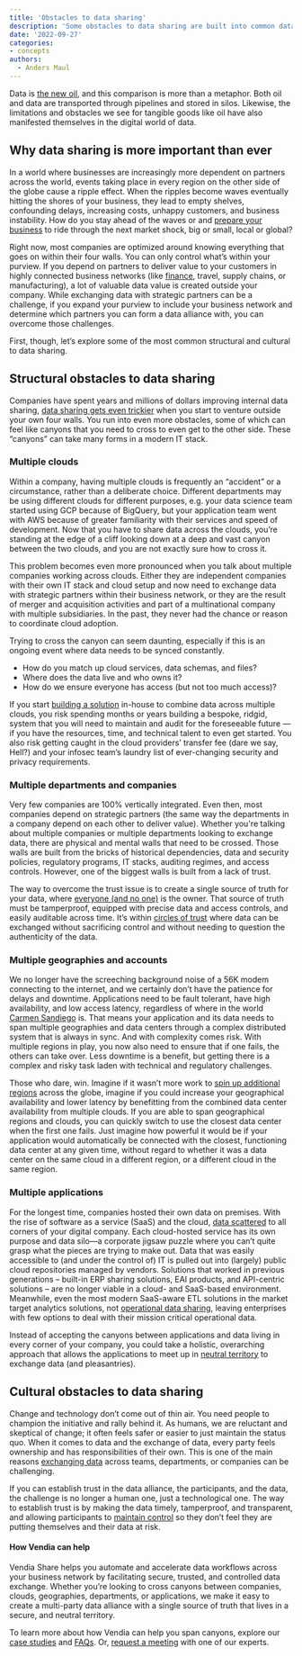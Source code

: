 ```yaml
---
title: 'Obstacles to data sharing'
description: 'Some obstacles to data sharing are built into common data infrastructure. Other obstacles come from fearful business mindsets. This post will help you face both types of data sharing obstacles.'
date: '2022-09-27'
categories:
- concepts
authors:
  - Anders Maul
---
```

Data is [the new oil](https://www.economist.com/leaders/2017/05/06/the-worlds-most-valuable-resource-is-no-longer-oil-but-data), and this comparison is more than a metaphor. Both oil and data are transported through pipelines and stored in silos. Likewise, the limitations and obstacles we see for tangible goods like oil have also manifested themselves in the digital world of data.


## Why data sharing is more important than ever

In a world where businesses are increasingly more dependent on partners across the world, events taking place in every region on the other side of the globe cause a ripple effect. When the ripples become waves eventually hitting the shores of your business, they lead to empty shelves, confounding delays, increasing costs, unhappy customers, and business instability. How do you stay ahead of the waves or and [prepare your business](https://www.vendia.com/blog/build-a-modern-secure-data-exchange-for-semiconductor-traceability-with-vendia) to ride through the next market shock, big or small, local or global? 

Right now, most companies are optimized around knowing everything that goes on within their four walls. You can only control what’s within your purview. If you depend on partners to deliver value to your customers in highly connected business networks (like [finance](https://www.vendia.com/blog/atos-success-story), travel, supply chains, or manufacturing), a lot of valuable data value is created outside your company. While exchanging data with strategic partners can be a challenge, if you expand your purview to include your business network and determine which partners you can form a data alliance with, you can overcome those challenges.

First, though, let’s explore some of the most common structural and cultural to data sharing. 


## Structural obstacles to data sharing

Companies have spent years and millions of dollars improving internal data sharing, [data sharing gets even trickier](https://www.vendia.com/blog/real-time-data-sharing-pros-cons) when you start to venture outside your own four walls. You run into even more obstacles, some of which can feel like canyons that you need to cross to even get to the other side. These “canyons” can take many forms in a modern IT stack.


### Multiple clouds

Within a company, having multiple clouds is frequently an “accident” or a circumstance, rather than a deliberate choice. Different departments may be using different clouds for different purposes, e.g. your data science team started using GCP because of BigQuery, but your application team went with AWS because of greater familiarity with their services and speed of development. Now that you have to share data across the clouds, you’re standing at the edge of a cliff looking down at a deep and vast canyon between the two clouds, and you are not exactly sure how to cross it. 

This problem becomes even more pronounced when you talk about multiple companies working across clouds. Either they are independent companies with their own IT stack and cloud setup and now need to exchange data with strategic partners within their business network, or they are the result of merger and acquisition activities and part of a multinational company with multiple subsidiaries. In the past, they never had the chance or reason to coordinate cloud adoption. 

Trying to cross the canyon can seem daunting, especially if this is an ongoing event where data needs to be synced constantly.

* How do you match up cloud services, data schemas, and files?
* Where does the data live and who owns it?
* How do we ensure everyone has access (but not too much access)?

If you start [building a solution](https://www.vendia.com/blog/why-we-combined-graphql-and-a-serverless-distributed-ledger) in-house to combine data across multiple clouds, you risk spending months or years building a bespoke, ridgid, system that you will need to maintain and audit for the foreseeable future — if you have the resources, time, and technical talent to even get started. You also risk getting caught in the cloud providers’ transfer fee (dare we say, Hell?) and your infosec team’s laundry list of ever-changing security and privacy requirements.


### Multiple departments and companies 

Very few companies are 100% vertically integrated. Even then, most companies depend on strategic partners (the same way the departments in a company depend on each other to deliver value). Whether you're talking about multiple companies or multiple departments looking to exchange data, there are physical and mental walls that need to be crossed. Those walls are built from the bricks of historical dependencies, data and security policies, regulatory programs, IT stacks, auditing regimes, and access controls. However, one of the biggest walls is built from a lack of trust. 

The way to overcome the trust issue is to create a single source of truth for your data, where [everyone (and no one)](https://www.vendia.com/blog/apis-for-data) is the owner. That source of truth must be tamperproof, equipped with precise data and access controls, and easily auditable across time. It’s within [circles of trust](https://podcasts.apple.com/us/podcast/circles-of-trust/id1645908970) where data can be exchanged without sacrificing control and without needing to question the authenticity of the data.


### Multiple geographies and accounts

We no longer have the screeching background noise of a 56K modem connecting to the internet, and we certainly don’t have the patience for delays and downtime. Applications need to be fault tolerant, have high availability, and low access latency, regardless of where in the world [Carmen Sandiego](https://www.carmensandiego.com/home) is. That means your application and its data needs to span multiple geographies and data centers through a complex distributed system that is always in sync. And with complexity comes risk. With multiple regions in play, you now also need to ensure that if one fails, the others can take over. Less downtime is a benefit, but getting there is a complex and risky task laden with technical and regulatory challenges. 

Those who dare, win. Imagine if it wasn’t more work to [spin up additional regions](https://www.vendia.com/blog/multiregion-serverless-apps) across the globe, imagine if you could increase your geographical availability and lower latency by benefitting from the combined data center availability from multiple clouds. If you are able to span geographical regions and clouds, you can quickly switch to use the closest data center when the first one fails. Just imagine how powerful it would be if your application would automatically be connected with the closest, functioning data center at any given time, without regard to whether it was a data center on the same cloud in a different region, or a different cloud in the same region.

### Multiple applications

For the longest time, companies hosted their own data on premises. With the rise of software as a service (SaaS) and the cloud, [data scattered](https://www.vendia.com/blog/b2b-data-sharing) to all corners of your digital company. Each cloud-hosted service has its own purpose and data silo—a corporate jigsaw puzzle where you can’t quite grasp what the pieces are trying to make out. Data that was easily accessible to (and under the control of) IT is pulled out into (largely) public cloud repositories managed by vendors. Solutions that worked in previous generations – built-in ERP sharing solutions, EAI products, and API-centric solutions – are no longer viable in a cloud- and SaaS-based environment. Meanwhile, even the most modern SaaS-aware ETL solutions in the market target analytics solutions, not [operational data sharing](https://www.vendia.com/blog/what-is-operational-data-sharing), leaving enterprises with few options to deal with their mission critical operational data.

Instead of accepting the canyons between applications and data living in every corner of your company, you could take a holistic, overarching approach that allows the applications to meet up in [neutral territory](http://vendia.com/product) to exchange data (and pleasantries).


## Cultural obstacles to data sharing

Change and technology don’t come out of thin air. You need people to champion the initiative  and rally behind it. As humans, we are reluctant and skeptical of change; it often feels safer or easier to just maintain the status quo. When it comes to data and the exchange of data, every party feels ownership and has responsibilities of their own. This is one of the main reasons [exchanging data](https://www.vendia.com/blog/real-time-everything) across teams, departments, or companies can be challenging.

If you can establish trust in the data alliance, the participants, and the data, the challenge is no longer a human one, just a technological one. The way to establish trust is by making the data timely, tamperproof, and transparent, and allowing participants to [maintain control](https://www.vendia.com/blog/multi-party-data-sharing-with-control) so they don’t feel they are putting themselves and their data at risk. 


#### How Vendia can help

Vendia Share helps you automate and accelerate data workflows across your business network by facilitating secure, trusted, and controlled data exchange. Whether you’re looking to cross canyons between companies, clouds, geographies, departments, or applications, we make it easy to create a multi-party data alliance with a single source of truth that lives in a secure, and neutral territory. 

To learn more about how Vendia can help you span canyons, explore our [case studies](https://www.vendia.com/case-studies) and [FAQs](https://www.vendia.com/docs/share/faq). Or, [request a meeting](https://meetings.hubspot.com/tim-zonca/contact-an-expert) with one of our experts.
